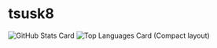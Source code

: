 # tsusk8
![GitHub Stats Card](https://github-readme-stats.vercel.app/api?username=tsusk8)
![Top Languages Card (Compact layout)](https://github-readme-stats.vercel.app/api/top-langs/?username=tsusk8&layout=compact)
